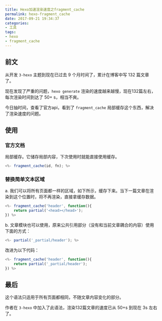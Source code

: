 ```yaml
---
title: Hexo加速渲染速度之fragment_cache
permalink: hexo-fragment_cache
date: 2017-09-21 19:34:37
categories:
- 工具
tags:
- hexo
- fragment_cache
---
```

## 前文
从开发 `3-hexo` 主题到现在已过去 9 个月时间了，累计在博客中写 132 篇文章了。

现在发现了严重的问题，`hexo generate` 渲染的速度越来越慢，现在132篇左右，每次渲染时间到达了 50+ s，相当不爽。

今日抽时间，查看了官方api，看到了 `fragment_cache` 局部缓存这个东西，解决了渲染速度的问题。

## 使用
### 官方文档
局部缓存。它储存局部内容，下次使用时就能直接使用缓存。
```javascript
<%- fragment_cache(id, fn); %>
```
### 替换简单文本区域
a. 我们可以将所有页面都一样的区域，如下所示，缓存下来。当下一篇文章在渲染到这个位置时，将不再渲染，直接拿缓存数据。
```js
<%- fragment_cache('header', function(){
    return partial('<head></head>');
}) %>
```


b. 文章模块也可以使用，原来公共引用部分（没有和当前文章耦合的内容）使用下面的方式：
```js
<%- partial('_partial/header'); %>
```
改进为以下代码：
```js
<%- fragment_cache('header', function(){
    return partial('_partial/header');
}) %>
```

## 最后
这个语法只适用于所有页面都相同，不随文章内容变化的部分。

作者在 `3-hexo` 中加入了此语法，渲染132篇文章的速度已从 50+s 到现在 3s 左右了。

